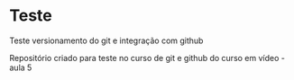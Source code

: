 # Teste
 Teste versionamento do git e integração com github

Repositório criado para teste no curso de git e github do curso em vídeo - aula 5